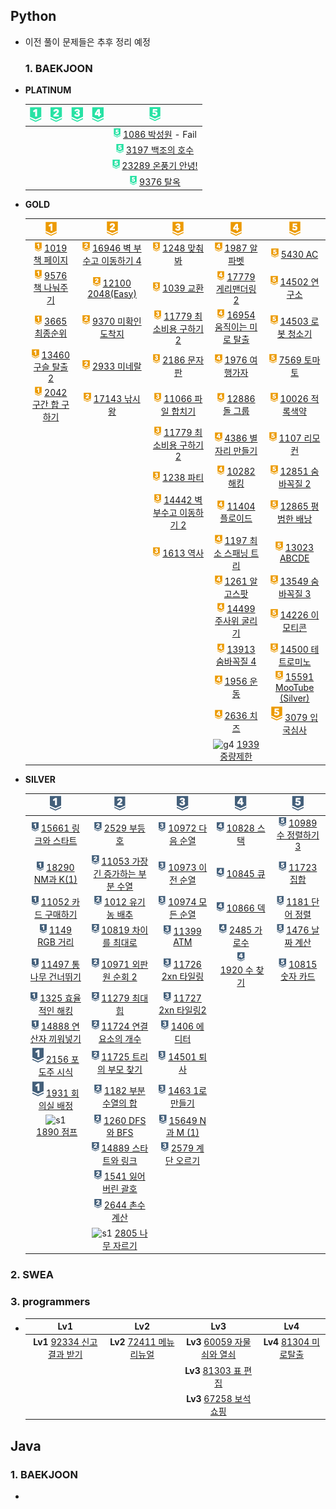 ## Python

- 이전 풀이 문제들은 추후 정리 예정
  
  ### 1. BAEKJOON

- **PLATINUM**
  
  | ![p1](README.assets/p1.png) | ![p2](README.assets/p2.png) | ![p3](README.assets/p3.png) | ![p4](README.assets/p4.png) | ![p5](README.assets/p5.png)                                                                                                                                                     |
  |:---------------------------:|:---------------------------:|:---------------------------:|:---------------------------:|:-------------------------------------------------------------------------------------------------------------------------------------------------------------------------------:|
  |                             |                             |                             |                             | <img src="README.assets/p5.png" alt="p5" style="height: 15px;" /> [1086 박성원](https://github.com/essk13/Algorithm/tree/main/01_problem/python/2022/01/0111/BAEKJOON_1086) - Fail |
  |                             |                             |                             |                             | <img src="README.assets/p5.png" alt="p5" style="height: 15px;" /> [3197 백조의 호수](https://github.com/essk13/Algorithm/tree/main/01_problem/python/2022/01/0107/BAEKJOON_3197)     |
  |                             |                             |                             |                             | <img src="README.assets/p5.png" alt="p5" style="height: 15px;" /> [23289 온풍기 안녕!](https://github.com/essk13/Algorithm/tree/main/01_problem/python/2021/BAEKJOON/BAEKJOON_23289) |
  |                             |                             |                             |                             | <img src="README.assets/p5.png" alt="p5" style="height: 15px;" /> [9376 탈옥](https://github.com/essk13/Algorithm/tree/main/01_problem/python/2022/01/0104/BAEKJOON_9376)         |

- **GOLD**
  
  | ![g1](README.assets/g1.png)                                                                                                                                                     | ![g2](README.assets/g2-16476983754531.png)                                                                                                                                          | ![g3](README.assets/g3-16476983777112.png)                                                                                                                                           | ![g4](README.assets/g4-16476983823463.png)                                                                                                                                                            | ![g5](README.assets/g5-16476983849464.png)                                                                                                                                               |
  |:-------------------------------------------------------------------------------------------------------------------------------------------------------------------------------:|:-----------------------------------------------------------------------------------------------------------------------------------------------------------------------------------:|:------------------------------------------------------------------------------------------------------------------------------------------------------------------------------------:|:-----------------------------------------------------------------------------------------------------------------------------------------------------------------------------------------------------:|:----------------------------------------------------------------------------------------------------------------------------------------------------------------------------------------:|
  | <img src="README.assets/g1.png" alt="g1" style="height: 15px;" /> [1019 책 페이지](https://github.com/essk13/Algorithm/tree/main/01_problem/python/2022/01/0123/BAEKJOON_1019)      | <img src="README.assets/g2.png" alt="g2" style="height: 15px;" /> [16946 벽 부수고 이동하기 4](https://github.com/essk13/Algorithm/tree/main/01_problem/python/2022/03/0315/BAEKJOON_16946) | <img src="README.assets/g3.png" alt="g3" style="height: 15px;" /> [1248 맞춰봐](https://github.com/essk13/Algorithm/tree/main/01_problem/python/2022/02/0228/BAEKJOON_1248)             | <img src="README.assets/g4.png" alt="g4" style="height: 15px;" /> [1987 알파벳](https://github.com/essk13/Algorithm/tree/main/01_problem/python/2022/03/0301/BAEKJOON_1987)                              | <img src="README.assets/g5.png" alt="g5" style="height: 15px;" /> [5430 AC](https://github.com/essk13/Algorithm/tree/main/01_problem/python/2022/03/0304/BAEKJOON_5430)                  |
  | <img src="README.assets/g1.png" alt="g1" style="height: 15px;" /> [9576 책 나눠주기](https://github.com/essk13/Algorithm/tree/main/01_problem/python/2022/01/0102/BAEKJOON_9576)     | <img src="README.assets/g2.png" alt="g2" style="height: 15px;" /> [12100 2048(Easy)](https://github.com/essk13/Algorithm/tree/main/01_problem/python/2022/02/0223/BAEKJOON_12100)   | <img src="README.assets/g3.png" alt="g3" style="height: 15px;" /> [1039 교환](https://github.com/essk13/Algorithm/tree/main/01_problem/python/2022/02/0202/BAEKJOON_1039)              | <img src="README.assets/g4.png" alt="g4" style="height: 15px;" /> [17779 게리맨더링 2](https://github.com/essk13/Algorithm/tree/main/01_problem/python/2022/02/0219/BAEKJOON_17779)                        | <img src="README.assets/g5.png" alt="g5" style="height: 15px;" /> [14502 연구소](https://github.com/essk13/Algorithm/tree/main/01_problem/python/2022/03/0307/BAEKJOON_14502)               |
  | <img src="README.assets/g1.png" alt="g1" style="height: 15px;" /> [3665 최종순위](https://github.com/essk13/Algorithm/tree/main/01_problem/python/2022/03/0322/BAEKJOON_3665)       | <img src="README.assets/g2.png" alt="g2" style="height: 15px;" /> [9370 미확인 도착지](https://github.com/essk13/Algorithm/tree/main/01_problem/python/2022/01/0120/BAEKJOON_9370)        | <img src="README.assets/g3.png" alt="g3" style="height: 15px;" /> [11779 최소비용 구하기 2](https://github.com/essk13/Algorithm/tree/main/01_problem/python/2022/01/0129/BAEKJOON_11779)    | <img src="README.assets/g4.png" alt="g4" style="height: 15px;" /> [16954 움직이는 미로 탈출](https://github.com/essk13/Algorithm/tree/main/01_problem/python/2022/02/0210/BAEKJOON_16954)                     | <img src="README.assets/g5.png" alt="g5" style="height: 15px;" /> [14503 로봇 청소기](https://github.com/essk13/Algorithm/tree/main/01_problem/python/2022/03/0303/BAEKJOON_14503)            |
  | <img src="README.assets/g1.png" alt="g1" style="height: 15px;" /> [13460 구슬 탈출 2](https://github.com/essk13/Algorithm/tree/main/01_problem/python/2022/BAEKJOON/BAEKJOON_13460) | <img src="README.assets/g2.png" alt="g2" style="height: 15px;" /> [2933 미네랄](https://github.com/essk13/Algorithm/tree/main/01_problem/python/2022/01/0118/BAEKJOON_2933)            | <img src="README.assets/g3.png" alt="g3" style="height: 15px;" /> [2186 문자판](https://github.com/essk13/Algorithm/tree/main/01_problem/python/2022/01/0127/BAEKJOON_2186)             | <img src="README.assets/g4.png" alt="g4" style="height: 15px;" /> [1976 여행가자](https://github.com/essk13/Algorithm/tree/main/01_problem/python/2022/02)                                                | <img src="README.assets/g5.png" alt="g5" style="height: 15px;" /> [7569 토마토](https://github.com/essk13/Algorithm/tree/main/01_problem/python/2022/02/0214/BAEKJOON_7569)                 |
  | <img src="README.assets/g1.png" alt="g1" style="height: 15px;" /> [2042 구간 합 구하기](https://github.com/essk13/Algorithm/tree/main/01_problem/python/2022/BAEKJOON/BAEKJOON_2042)  | <img src="README.assets/g2.png" alt="g2" style="height: 15px;" /> [17143 낚시왕](https://github.com/essk13/Algorithm/tree/main/01_problem/python/2022/BAEKJOON/BAEKJOON_17143)         | <img src="README.assets/g3.png" alt="g3" style="height: 15px;" /> [11066 파일 합치기](https://github.com/essk13/Algorithm/tree/main/01_problem/python/2022/01/0108/BAEKJOON_11066)        | <img src="README.assets/g4.png" alt="g4" style="height: 15px;" /> [12886 돌 그룹](https://github.com/essk13/Algorithm/tree/main/01_problem/python/2022/02/0201/BAEKJOON_12886)                           | <img src="README.assets/g5.png" alt="g5" style="height: 15px;" /> [10026 적록색약](https://github.com/essk13/Algorithm/tree/main/01_problem/python/2021/BAEKJOON/BAEKJOON_10026)             |
  |                                                                                                                                                                                 |                                                                                                                                                                                     | <img src="README.assets/g3.png" alt="g3" style="height: 15px;" /> [11779 최소비용 구하기 2](https://github.com/essk13/Algorithm/tree/main/01_problem/python/2021/BAEKJOON/BAEKJOON_11779)   | <img src="README.assets/g4.png" alt="g4" style="height: 15px;" /> [4386 별자리 만들기](https://github.com/essk13/Algorithm/tree/main/01_problem/python/2022/01/0125/BAEKJOON_4386)                          | <img src="README.assets/g5.png" alt="g5" style="height: 15px;" /> [1107 리모컨](https://github.com/essk13/Algorithm/tree/main/01_problem/python/2021/BAEKJOON/BAEKJOON_1107)                |
  |                                                                                                                                                                                 |                                                                                                                                                                                     | <img src="README.assets/g3.png" alt="g3" style="height: 15px;" /> [1238 파티](https://github.com/essk13/Algorithm/tree/main/01_problem/python/2021/BAEKJOON/BAEKJOON_1238)             | <img src="README.assets/g4.png" alt="g4" style="height: 15px;" /> [10282 해킹](https://github.com/essk13/Algorithm/tree/main/01_problem/python/2022/01/0116/BAEKJOON_10282)                             | <img src="README.assets/g5.png" alt="g5" style="height: 15px;" /> [12851 숨바꼭질 2](https://github.com/essk13/Algorithm/tree/main/01_problem/python/2021/BAEKJOON/BAEKJOON_12851)           |
  |                                                                                                                                                                                 |                                                                                                                                                                                     | <img src="README.assets/g3.png" alt="g3" style="height: 15px;" /> [14442 벽 부수고 이동하기 2](https://github.com/essk13/Algorithm/tree/main/01_problem/python/2022/BAEKJOON/BAEKJOON_14442) | <img src="README.assets/g4.png" alt="g4" style="height: 15px;" /> [11404 플로이드](https://github.com/essk13/Algorithm/tree/main/01_problem/python/2021/BAEKJOON/BAEKJOON_11404)                          | <img src="README.assets/g5.png" alt="g5" style="height: 15px;" /> [12865 평범한 배낭](https://github.com/essk13/Algorithm/tree/main/01_problem/python/2021/BAEKJOON/BAEKJOON_12865)           |
  |                                                                                                                                                                                 |                                                                                                                                                                                     | <img src="README.assets/g3.png" alt="g3" style="height: 15px;" /> [1613 역사](https://github.com/essk13/Algorithm/tree/main/01_problem/python/2022/BAEKJOON/BAEKJOON_1613)             | <img src="README.assets/g4.png" alt="g4" style="height: 15px;" /> [1197 최소 스패닝 트리](https://github.com/essk13/Algorithm/tree/main/01_problem/python/2021/BAEKJOON/BAEKJOON_1197)                       | <img src="README.assets/g5.png" alt="g5" style="height: 15px;" /> [13023 ABCDE](https://github.com/essk13/Algorithm/tree/main/01_problem/python/2021/BAEKJOON/BAEKJOON_13023)            |
  |                                                                                                                                                                                 |                                                                                                                                                                                     |                                                                                                                                                                                      | <img src="README.assets/g4.png" alt="g4" style="height: 15px;" /> [1261 알고스팟](https://github.com/essk13/Algorithm/tree/main/01_problem/python/2021/BAEKJOON/BAEKJOON_1261)                            | <img src="README.assets/g5.png" alt="g5" style="height: 15px;" /> [13549 숨바꼭질 3](https://github.com/essk13/Algorithm/tree/main/01_problem/python/2021/BAEKJOON/BAEKJOON_13549)           |
  |                                                                                                                                                                                 |                                                                                                                                                                                     |                                                                                                                                                                                      | <img src="README.assets/g4.png" alt="g4" style="height: 15px;" /> [14499 주사위 굴리기](https://github.com/essk13/Algorithm/tree/main/01_problem/python/2021/BAEKJOON/BAEKJOON_14499)                       | <img src="README.assets/g5.png" alt="g5" style="height: 15px;" /> [14226 이모티콘](https://github.com/essk13/Algorithm/tree/main/01_problem/python/2021/BAEKJOON/BAEKJOON_14226)             |
  |                                                                                                                                                                                 |                                                                                                                                                                                     |                                                                                                                                                                                      | <img src="README.assets/g4.png" alt="g4" style="height: 15px;" /> [13913 숨바꼭질 4](https://github.com/essk13/Algorithm/tree/main/01_problem/python/2022/BAEKJOON/BAEKJOON_13913)                        | <img src="README.assets/g5.png" alt="g5" style="height: 15px;" /> [14500 테트로미노](https://github.com/essk13/Algorithm/tree/main/01_problem/python/2021/BAEKJOON/BAEKJOON_14500)            |
  |                                                                                                                                                                                 |                                                                                                                                                                                     |                                                                                                                                                                                      | <img src="README.assets/g4.png" alt="g4" style="height: 15px;" /> [1956 운동](https://github.com/essk13/Algorithm/tree/main/01_problem/python/2022/BAEKJOON/BAEKJOON_1956)                              | <img src="README.assets/g5.png" alt="g5" style="height: 15px;" /> [15591 MooTube (Silver)](https://github.com/essk13/Algorithm/tree/main/01_problem/python/2021/BAEKJOON/BAEKJOON_15591) |
  |                                                                                                                                                                                 |                                                                                                                                                                                     |                                                                                                                                                                                      | <img title="" src="README.assets/g4.png" alt="g4" style="height: 15px;"> [2636 치즈](https://github.com/essk13/Algorithm/tree/main/01_problem/python/2022/BAEKJOON/BAEKJOON_2636)                       | ![g5](README.assets/g5.png) [3079 입국심사](https://github.com/essk13/Algorithm/tree/main/01_problem/python/2022/BAEKJOON/BAEKJOON_3079)                                                     |
  |                                                                                                                                                                                 |                                                                                                                                                                                     |                                                                                                                                                                                      | ![g4](file://C:\Users\sksms\Desktop\SSAFY\Algorithm\README.assets\g4.png?msec=1656052069221) [1939 중량제한](https://github.com/essk13/Algorithm/tree/main/01_problem/python/2022/BAEKJOON/BAEKJOON_1939) |                                                                                                                                                                                          |

- **SILVER**
  
  | ![s1](README.assets/s1-16476984652735.png)                                                                                                                                                          | ![s2](README.assets/s2-16476984681606.png)                                                                                                                                                              | ![s3](README.assets/s3.png)                                                                                                                                                      | ![s4](README.assets/s4.png)                                                                                                                                                       | ![s5](README.assets/s5.png)                                                                                                                                                      |
  |:---------------------------------------------------------------------------------------------------------------------------------------------------------------------------------------------------:|:-------------------------------------------------------------------------------------------------------------------------------------------------------------------------------------------------------:|:--------------------------------------------------------------------------------------------------------------------------------------------------------------------------------:|:---------------------------------------------------------------------------------------------------------------------------------------------------------------------------------:|:--------------------------------------------------------------------------------------------------------------------------------------------------------------------------------:|
  | <img src="README.assets/s1.png" alt="s1" style="height: 15px;" /> [15661 링크와 스타트](https://github.com/essk13/Algorithm/tree/main/01_problem/python/2022/02/0227/BAEKJOON_15661)                      | <img src="README.assets/s2.png" alt="s1" style="height: 15px;" /> [2529 부등호](https://github.com/essk13/Algorithm/tree/main/01_problem/python/2022/02/0228/BAEKJOON_2529/)                               | <img src="README.assets/s3.png" alt="s1" style="height: 15px;" /> [10972 다음 순열](https://github.com/essk13/Algorithm/tree/main/01_problem/python/2021/BAEKJOON/BAEKJOON_10972)    | <img src="README.assets/s4.png" alt="s1" style="height: 15px;" /> [10828 스택](https://github.com/essk13/Algorithm/tree/main/01_problem/python/2021/BAEKJOON/BAEKJOON_10828)        | <img src="README.assets/s5.png" alt="s1" style="height: 15px;" /> [10989 수 정렬하기 3](https://github.com/essk13/Algorithm/tree/main/01_problem/python/2021/BAEKJOON/BAEKJOON_10989) |
  | <img src="README.assets/s1.png" alt="s1" style="height: 15px;" /> [18290 NM과 K(1)](https://github.com/essk13/Algorithm/tree/main/01_problem/python/2022/02/0226/BAEKJOON_18290)                     | <img src="README.assets/s2.png" alt="s1" style="height: 15px;" /> [11053 가장 긴 증가하는 부분 수열](https://github.com/essk13/Algorithm/tree/main/01_problem/python/2022/01/0106/BAEKJOON_11053)                  | <img src="README.assets/s3.png" alt="s1" style="height: 15px;" /> [10973 이전 순열](https://github.com/essk13/Algorithm/tree/main/01_problem/python/2021/BAEKJOON/BAEKJOON_10973)    | <img src="README.assets/s4.png" alt="s1" style="height: 15px;" /> [10845 큐](https://github.com/essk13/Algorithm/tree/main/01_problem/python/2021/BAEKJOON/BAEKJOON_10845)         | <img src="README.assets/s5.png" alt="s1" style="height: 15px;" /> [11723 집합](https://github.com/essk13/Algorithm/tree/main/01_problem/python/2021/BAEKJOON/BAEKJOON_11723)       |
  | <img src="README.assets/s1.png" alt="s1" style="height: 15px;" /> [11052 카드 구매하기](https://github.com/essk13/Algorithm/tree/main/01_problem/python/2021/BAEKJOON/BAEKJOON_11052)                     | <img src="README.assets/s2.png" alt="s1" style="height: 15px;" /> [1012 유기농 배추](https://github.com/essk13/Algorithm/tree/main/01_problem/python/2021/BAEKJOON/BAEKJOON_1012)                            | <img src="README.assets/s3.png" alt="s1" style="height: 15px;" /> [10974 모든 순열](https://github.com/essk13/Algorithm/tree/main/01_problem/python/2021/BAEKJOON/BAEKJOON_10974)    | <img src="README.assets/s4.png" alt="s1" style="height: 15px;" /> [10866 덱](https://github.com/essk13/Algorithm/tree/main/01_problem/python/2021/BAEKJOON/BAEKJOON_10866)         | <img src="README.assets/s5.png" alt="s1" style="height: 15px;" /> [1181 단어 정렬](https://github.com/essk13/Algorithm/tree/main/01_problem/python/2021/BAEKJOON/BAEKJOON_1181)      |
  | <img src="README.assets/s1.png" alt="s1" style="height: 15px;" /> [1149 RGB 거리](https://github.com/essk13/Algorithm/tree/main/01_problem/python/2021/BAEKJOON/BAEKJOON_1149)                        | <img src="README.assets/s2.png" alt="s1" style="height: 15px;" /> [10819 차이를 최대로](https://github.com/essk13/Algorithm/tree/main/01_problem/python/2021/BAEKJOON/BAEKJOON_10819)                         | <img src="README.assets/s3.png" alt="s1" style="height: 15px;" /> [11399 ATM](https://github.com/essk13/Algorithm/tree/main/01_problem/python/2021/BAEKJOON/BAEKJOON_11399)      | <img title="" src="README.assets/s4.png" alt="s1" style="height: 15px;"> [2485 가로수](https://github.com/essk13/Algorithm/tree/main/01_problem/python/2022/BAEKJOON/BAEKJOON_2485)  | <img src="README.assets/s5.png" alt="s1" style="height: 15px;" /> [1476 날짜 계산](https://github.com/essk13/Algorithm/tree/main/01_problem/python/2021/BAEKJOON/BAEKJOON_1476)      |
  | <img src="README.assets/s1.png" alt="s1" style="height: 15px;" /> [11497 통나무 건너뛰기](https://github.com/essk13/Algorithm/tree/main/01_problem/python/2021/BAEKJOON/BAEKJOON_11497)                    | <img src="README.assets/s2.png" alt="s1" style="height: 15px;" /> [10971 외판원 순회 2](https://github.com/essk13/Algorithm/tree/main/01_problem/python/2021/BAEKJOON/BAEKJOON_10971)                        | <img src="README.assets/s3.png" alt="s1" style="height: 15px;" /> [11726 2xn 타일링](https://github.com/essk13/Algorithm/tree/main/01_problem/python/2021/BAEKJOON/BAEKJOON_11726)  | <img title="" src="README.assets/s4.png" alt="s1" style="height: 15px;"> [1920 수 찾기](https://github.com/essk13/Algorithm/tree/main/01_problem/python/2022/BAEKJOON/BAEKJOON_1920) | <img src="README.assets/s5.png" alt="s1" style="height: 15px;" /> [10815 숫자 카드](https://github.com/essk13/Algorithm/tree/main/01_problem/python/2022/BAEKJOON/BAEKJOON_10815)    |
  | <img src="README.assets/s1.png" alt="s1" style="height: 15px;" /> [1325 효율적인 해킹](https://github.com/essk13/Algorithm/tree/main/01_problem/python/2021/BAEKJOON/BAEKJOON_1325)                       | <img src="README.assets/s2.png" alt="s1" style="height: 15px;" /> [11279 최대 힙](https://github.com/essk13/Algorithm/tree/main/01_problem/python/2021/BAEKJOON/BAEKJOON_11279)                            | <img src="README.assets/s3.png" alt="s1" style="height: 15px;" /> [11727 2xn 타일링2](https://github.com/essk13/Algorithm/tree/main/01_problem/python/2021/BAEKJOON/BAEKJOON_11727) |                                                                                                                                                                                   |                                                                                                                                                                                  |
  | <img src="README.assets/s1.png" alt="s1" style="height: 15px;" /> [14888 연산자 끼워넣기](https://github.com/essk13/Algorithm/tree/main/01_problem/python/2021/BAEKJOON/BAEKJOON_14888)                    | <img src="README.assets/s2.png" alt="s1" style="height: 15px;" /> [11724 연결 요소의 개수](https://github.com/essk13/Algorithm/tree/main/01_problem/python/2021/BAEKJOON/BAEKJOON_11724)                       | <img src="README.assets/s3.png" alt="s1" style="height: 15px;" /> [1406 에디터](https://github.com/essk13/Algorithm/tree/main/01_problem/python/2021/BAEKJOON/BAEKJOON_1406)        |                                                                                                                                                                                   |                                                                                                                                                                                  |
  | ![s1](README.assets/s1.png) [2156 포도주 시식](https://github.com/essk13/Algorithm/tree/main/01_problem/python/2022/BAEKJOON/BAEKJOON_2156)                                                              | <img src="README.assets/s2.png" alt="s1" style="height: 15px;" /> [11725 트리의 부모 찾기](https://github.com/essk13/Algorithm/tree/main/01_problem/python/2021/BAEKJOON/BAEKJOON_11725)                       | <img src="README.assets/s3.png" alt="s1" style="height: 15px;" /> [14501 퇴사](https://github.com/essk13/Algorithm/tree/main/01_problem/python/2021/BAEKJOON/BAEKJOON_14501)       |                                                                                                                                                                                   |                                                                                                                                                                                  |
  | ![s1](README.assets/s1.png) [1931 회의실 배정](https://github.com/essk13/Algorithm/tree/main/01_problem/python/2022/BAEKJOON/BAEKJOON_1931)                                                              | <img src="README.assets/s2.png" alt="s1" style="height: 15px;" /> [1182 부분수열의 합](https://github.com/essk13/Algorithm/tree/main/01_problem/python/2021/BAEKJOON/BAEKJOON_1182)                           | <img src="README.assets/s3.png" alt="s1" style="height: 15px;" /> [1463 1로 만들기](https://github.com/essk13/Algorithm/tree/main/01_problem/python/2021/BAEKJOON/BAEKJOON_1463)     |                                                                                                                                                                                   |                                                                                                                                                                                  |
  | ![s1](file://C:\Users\sksms\Desktop\SSAFY\Algorithm\README.assets\s1.png?msec=1655966795767) [1890 점프](https://github.com/essk13/Algorithm/tree/main/01_problem/python/2022/BAEKJOON/BAEKJOON_1890) | <img src="README.assets/s2.png" alt="s1" style="height: 15px;" /> [1260 DFS와 BFS](https://github.com/essk13/Algorithm/tree/main/01_problem/python/2021/BAEKJOON/BAEKJOON_1260)                          | <img src="README.assets/s3.png" alt="s1" style="height: 15px;" /> [15649 N과 M (1)](https://github.com/essk13/Algorithm/tree/main/01_problem/python/2021/BAEKJOON/BAEKJOON_15649) |                                                                                                                                                                                   |                                                                                                                                                                                  |
  |                                                                                                                                                                                                     | <img src="README.assets/s2.png" alt="s1" style="height: 15px;" /> [14889 스타트와 링크](https://github.com/essk13/Algorithm/tree/main/01_problem/python/2021/BAEKJOON/BAEKJOON_14889)                         | <img src="README.assets/s3.png" alt="s1" style="height: 15px;" /> [2579 계단 오르기](https://github.com/essk13/Algorithm/tree/main/01_problem/python/2022/BAEKJOON/BAEKJOON_2579)     |                                                                                                                                                                                   |                                                                                                                                                                                  |
  |                                                                                                                                                                                                     | <img src="README.assets/s2.png" alt="s1" style="height: 15px;" /> [1541 잃어버린 괄호](https://github.com/essk13/Algorithm/tree/main/01_problem/python/2021/BAEKJOON/BAEKJOON_1541)                           |                                                                                                                                                                                  |                                                                                                                                                                                   |                                                                                                                                                                                  |
  |                                                                                                                                                                                                     | <img src="README.assets/s2.png" alt="s1" style="height: 15px;" /> [2644 촌수계산](https://github.com/essk13/Algorithm/tree/main/01_problem/python/2022/BAEKJOON/BAEKJOON_2644)                              |                                                                                                                                                                                  |                                                                                                                                                                                   |                                                                                                                                                                                  |
  |                                                                                                                                                                                                     | ![s1](file://C:\Users\sksms\Desktop\SSAFY\Algorithm\README.assets\s2.png?msec=1654867627852) [2805 나무 자르기](https://github.com/essk13/Algorithm/tree/main/01_problem/python/2022/BAEKJOON/BAEKJOON_2805) |                                                                                                                                                                                  |                                                                                                                                                                                   |                                                                                                                                                                                  |

### 2. SWEA

### 3. programmers

- | Lv1                                                                                                                          | Lv2                                                                                                                    | Lv3                                                                                                                     | Lv4                                                                                                                  |
  |:----------------------------------------------------------------------------------------------------------------------------:|:----------------------------------------------------------------------------------------------------------------------:|:-----------------------------------------------------------------------------------------------------------------------:|:--------------------------------------------------------------------------------------------------------------------:|
  | **Lv1** [92334 신고 결과 받기](https://github.com/essk13/Algorithm/tree/main/01_problem/python/2022/Programmers/Programmers_92334) | **Lv2** [72411 메뉴 리뉴얼](https://github.com/essk13/Algorithm/tree/main/01_problem/python/2022/03/0321/Programmers_72411) | **Lv3** [60059 자물쇠와 열쇠](https://github.com/essk13/Algorithm/tree/main/01_problem/python/2022/03/0313/Programmers_60059) | **Lv4** [81304 미로탈출](https://github.com/essk13/Algorithm/tree/main/01_problem/python/2022/03/0308/Programmers_81304) |
  |                                                                                                                              |                                                                                                                        | **Lv3** [81303 표 편집](https://github.com/essk13/Algorithm/tree/main/01_problem/python/2022/03/0311/Programmers_81303)    |                                                                                                                      |
  |                                                                                                                              |                                                                                                                        | **Lv3** [67258 보석 쇼핑](https://github.com/essk13/Algorithm/tree/main/01_problem/python/2022/03/0318/Programmers_67258)   |                                                                                                                      |

## Java

### 1. BAEKJOON

- 
